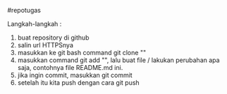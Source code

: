 #repotugas 

Langkah-langkah :
1. buat repository di github
2. salin url HTTPSnya
3. masukkan ke git bash command git clone "<https url>"
4. masukkan command git add "<namafile>", lalu buat file / lakukan perubahan apa saja, contohnya file README.md ini.
5. jika ingin commit, masukkan git commit
6. setelah itu kita push dengan cara git push
